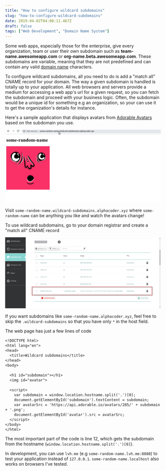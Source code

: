 ```yaml
---
title: "How to configure wildcard subdomains"
slug: "how-to-configure-wildcard-subdomains"
date: 2019-04-02T04:08:11.467Z
draft: false
tags: ["Web Development", "Domain Name System"]
---
```


Some web apps, especially those for the enterprise, give every organization, team or user their own subdomain such as __team-name.awesomeapp.com__ or __org-name.beta.awesomeapp.com__. These subdomains are variable, meaning that they are not predefined and can contain any valid [domain name](https://en.wikipedia.org/wiki/Domain_name) characters.

To configure wildcard subdomains, all you need to do is add a "match all" CNAME record for your domain. The way a given subdomain is handled is totally up to your application. All web browsers and servers provide a medium for accessing a web app's url for a given request, so you can fetch the subdomain and proceed with your business logic. Often, the subdomain would be a unique id for something e.g an organization, so your can use it to get the organization's details for instance.

Here's a sample application that displays avatars from [Adorable Avatars](http://avatars.adorable.io) based on the subdomain you use.

![](/images/wcsubd/demo.gif)

Visit `some-random-name.wildcard-subdomains.alphacoder.xyz` where `some-random-name` can be anything you like and watch the avatars change!

To use wildcard subdomains, go to your domain registrar and create a "match all" CNAME record

![](/images/wcsubd/dns-conf.jpg)

If you want subdomains like `some-random-name.alphacoder.xyz`, feel free to skip the `.wildcard-subdomains` so that you have only `*` in the host field.

The web page has just a few lines of code

    <!DOCTYPE html>
    <html lang="en">
    <head>
      <title>Wildcard subdomains</title>
    </head>
    <body>

      <h1 id="subdomain"></h1>
      <img id="avatar">

      <script>
        var subdomain = window.location.hostname.split('.')[0];
        document.getElementById('subdomain').textContent = subdomain;
        var avatarSrc = 'https://api.adorable.io/avatars/285/' + subdomain + '.png';
        document.getElementById('avatar').src = avatarSrc;
      </script>
    </body>
    </html>

The most important part of the code is line 12, which gets the subdomain from the hostname (`window.location.hostname.split('.')[0]`).

In development, you can use `lvh.me` (e.g `some-random-name.lvh.me:8080`) to test your application instead of `127.0.0.1`. `some-random-name.localhost` also works on browsers I've tested.
